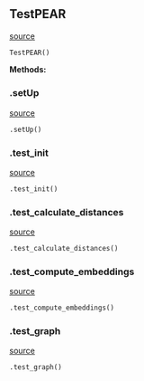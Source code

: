 #


## TestPEAR
[source](https://github.com/AndreaRubbi/Pear-EBI/blob/master/test/test.py/#L31)
```python
TestPEAR()
```




**Methods:**


### .setUp
[source](https://github.com/AndreaRubbi/Pear-EBI/blob/master/test/test.py/#L32)
```python
.setUp()
```


### .test_init
[source](https://github.com/AndreaRubbi/Pear-EBI/blob/master/test/test.py/#L36)
```python
.test_init()
```


### .test_calculate_distances
[source](https://github.com/AndreaRubbi/Pear-EBI/blob/master/test/test.py/#L41)
```python
.test_calculate_distances()
```


### .test_compute_embeddings
[source](https://github.com/AndreaRubbi/Pear-EBI/blob/master/test/test.py/#L61)
```python
.test_compute_embeddings()
```


### .test_graph
[source](https://github.com/AndreaRubbi/Pear-EBI/blob/master/test/test.py/#L74)
```python
.test_graph()
```
